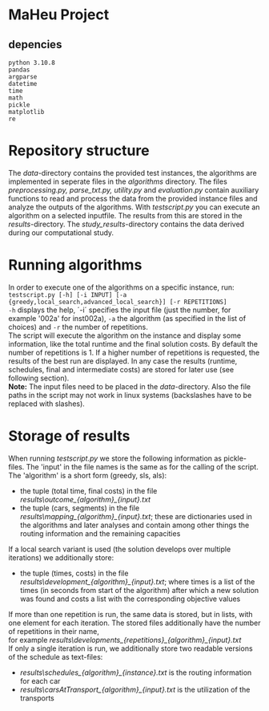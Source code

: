# MaHeu Project

## depencies

    python 3.10.8
    pandas
    argparse
    datetime
    time
    math
    pickle
    matplotlib
    re
# Repository structure
The *data*-directory contains the provided test instances, the algorithms are implemented in seperate files in the *algorithms* directory. The files *preprocessing.py, parse_txt.py, utility.py* and *evaluation.py* contain auxiliary functions to read and process the data from the provided instance files and analyze the outputs of the algorithms. With *testscript.py* you can execute an algorithm on a selected inputfile. The results from this are stored in the *results*-directory. The *study_results*-directory contains the data derived during our computational study.
# Running algorithms
In order to execute one of the algorithms on a specific instance, run:  
`testscript.py [-h] [-i INPUT] [-a {greedy,local_search,advanced_local_search}] [-r REPETITIONS]`  
`-h` displays the help, ´-i´ specifies the input file (just the number, for example '002a' for inst002a), `-a` the algorithm (as specified in the list of choices) and `-r` the number of repetitions.  
The script will execute the algorithm on the instance and display some information, like the total runtime and the final solution costs. By default the number of repetitions is 1. If a higher number of repetitions is requested, the results of the best run are displayed. In any case the results (runtime, schedules, final and intermediate costs) are stored for later use (see following section).  
**Note:** The input files need to be placed in the *data*-directory. Also the file paths in the script may not work in linux systems (backslashes have to be replaced with slashes).
# Storage of results
When running *testscript.py* we store the following information as pickle-files. The 'input' in the file names is the same as for the calling of the script. The 'algorithm' is a short form (greedy, sls, als):  
- the tuple (total time, final costs) in the file *results\outcome_{algorithm}_{input}.txt*
- the tuple (cars, segments) in the file *results\mapping_{algorithm}_{input}.txt*; these are dictionaries used in the algorithms and later analyses and contain among other things the routing information and the remaining capacities
  
If a local search variant is used (the solution develops over multiple iterations) we additionally store:

- the tuple (times, costs) in the file *results\development_{algorithm}_{input}.txt*; where times is a list of the times (in seconds from start of the algorithm) after which a new solution was found and costs a list with the corresponding objective values  

If more than one repetition is run, the same data is stored, but in lists, with one element for each iteration. The stored files additionally have the number of repetitions in their name,  
for example *results\developments_{repetitions}\_{algorithm}_{input}.txt*  
If only a single iteration is run, we additionally store two readable versions of the schedule as text-files:  
- *results\schedules_{algorithm}_{instance}.txt* is the routing information for each car
- *results\carsAtTransport_{algorithm}_{input}.txt* is the utilization of the transports
